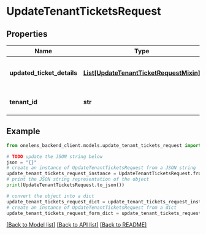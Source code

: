 # UpdateTenantTicketsRequest


## Properties

Name | Type | Description | Notes
------------ | ------------- | ------------- | -------------
**updated_ticket_details** | [**List[UpdateTenantTicketRequestMixin]**](UpdateTenantTicketRequestMixin.md) | Request payload for ticket updation | 
**tenant_id** | **str** | The unique identifier of the tenant | 

## Example

```python
from onelens_backend_client.models.update_tenant_tickets_request import UpdateTenantTicketsRequest

# TODO update the JSON string below
json = "{}"
# create an instance of UpdateTenantTicketsRequest from a JSON string
update_tenant_tickets_request_instance = UpdateTenantTicketsRequest.from_json(json)
# print the JSON string representation of the object
print(UpdateTenantTicketsRequest.to_json())

# convert the object into a dict
update_tenant_tickets_request_dict = update_tenant_tickets_request_instance.to_dict()
# create an instance of UpdateTenantTicketsRequest from a dict
update_tenant_tickets_request_form_dict = update_tenant_tickets_request.from_dict(update_tenant_tickets_request_dict)
```
[[Back to Model list]](../README.md#documentation-for-models) [[Back to API list]](../README.md#documentation-for-api-endpoints) [[Back to README]](../README.md)


